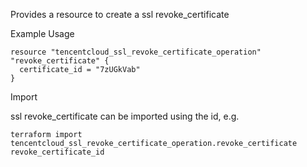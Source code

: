 Provides a resource to create a ssl revoke_certificate

Example Usage

```hcl
resource "tencentcloud_ssl_revoke_certificate_operation" "revoke_certificate" {
  certificate_id = "7zUGkVab"
}
```

Import

ssl revoke_certificate can be imported using the id, e.g.

```
terraform import tencentcloud_ssl_revoke_certificate_operation.revoke_certificate revoke_certificate_id
```